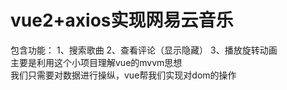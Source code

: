 # vue2+axios实现网易云音乐
包含功能：
1、搜索歌曲
2、查看评论（显示隐藏）
3、播放旋转动画
<br>
主要是利用这个小项目理解vue的mvvm思想
<br>
我们只需要对数据进行操纵，vue帮我们实现对dom的操作
